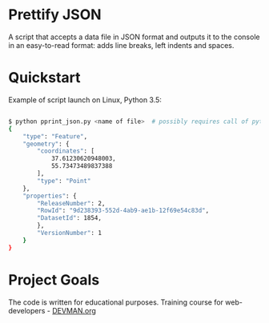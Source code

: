 # Prettify JSON

A script that accepts a data file in JSON format and outputs it to the console in an easy-to-read format: adds line breaks, left indents and spaces.

# Quickstart

Example of script launch on Linux, Python 3.5:

```bash

$ python pprint_json.py <name of file>  # possibly requires call of python3 executive instead of just python
{
	"type": "Feature",
	"geometry": {
		"coordinates": [
			37.61230620948003,
			55.73473489837388
		],
		"type": "Point"
	},
	"properties": {
		"ReleaseNumber": 2,
		"RowId": "9d238393-552d-4ab9-ae1b-12f69e54c83d",
		"DatasetId": 1854,
		},
		"VersionNumber": 1
	}
}

```

# Project Goals

The code is written for educational purposes. Training course for web-developers - [DEVMAN.org](https://devman.org)
